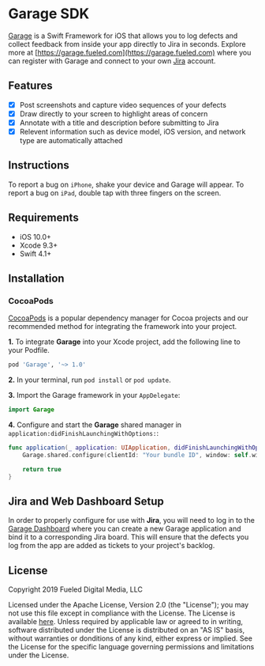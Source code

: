 # Garage SDK

[Garage](https://garage.fueled.com) is a Swift Framework for iOS that allows you to log defects and collect feedback from inside your app directly to Jira in seconds. Explore more at [https://garage.fueled.com](https://garage.fueled.com) where you can register with Garage and connect to your own [Jira](https://www.atlassian.com/software/jira) account.

## Features

- [x] Post screenshots and capture video sequences of your defects
- [x] Draw directly to your screen to highlight areas of concern
- [x] Annotate with a title and description before submitting to Jira
- [x] Relevent information such as device model, iOS version, and network type are automatically attached

## Instructions

To report a bug on `iPhone`, shake your device and Garage will appear. 
To report a bug on `iPad`, double tap with three fingers on the screen.

## Requirements

- iOS 10.0+
- Xcode 9.3+
- Swift 4.1+

## Installation

### CocoaPods

[CocoaPods](http://cocoapods.org) is a popular dependency manager for Cocoa projects and our recommended method for integrating the framework into your project. 

**1.** To integrate **Garage** into your Xcode project, add the following line to your Podfile.

```ruby
pod 'Garage', '~> 1.0'
```

**2.** In your terminal, run `pod install` or `pod update`.

**3.** Import the Garage framework in your `AppDelegate`:

```swift
import Garage
```

**4.** Configure and start the **Garage** shared manager in `application:didFinishLaunchingWithOptions:`:

```swift
func application(_ application: UIApplication, didFinishLaunchingWithOptions launchOptions: [UIApplicationLaunchOptionsKey: Any]?) -> Bool {
	Garage.shared.configure(clientId: "Your bundle ID", window: self.window)

	return true
}
```

## Jira and Web Dashboard Setup

In order to properly configure for use with **Jira**, you will need to log in to the [Garage Dashboard](https://garage.fueled.com) where you can create a new Garage application and bind it to a corresponding Jira board. This will ensure that the defects you log from the app are added as tickets to your project's backlog.

## License

Copyright 2019 Fueled Digital Media, LLC

Licensed under the Apache License, Version 2.0 (the "License"); you may not use this file except in compliance with the License. The License is available [here](https://github.com/Fueled/garage-sdk/blob/master/LICENSE). Unless required by applicable law or agreed to in writing, software distributed under the License is distributed on an "AS IS" basis, without warranties or donditions of any kind, either express or implied. See the License for the specific language governing permissions and limitations under the License.
